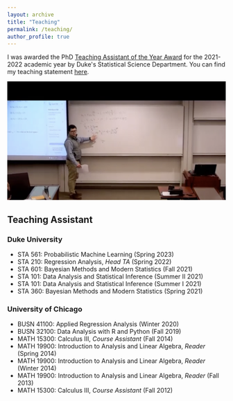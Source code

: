 ```yaml
---
layout: archive
title: "Teaching"
permalink: /teaching/
author_profile: true
---
```


I was awarded the PhD [Teaching Assistant of the Year Award](https://stat.duke.edu/past-recipients) for the 2021-2022 academic year by Duke's Statistical Science Department. You can find my teaching statement [here]().

![](/images/teaching3.png)                                
                                                                                                                                                     
## Teaching Assistant

### Duke University
* STA 561: Probabilistic Machine Learning (Spring 2023)
* STA 210: Regression Analysis, *Head TA* (Spring 2022)
* STA 601: Bayesian Methods and Modern Statistics (Fall 2021)
* STA 101: Data Analysis and Statistical Inference (Summer II 2021)
* STA 101: Data Analysis and Statistical Inference (Summer I 2021)
* STA 360: Bayesian Methods and Modern Statistics (Spring 2021)

### University of Chicago
* BUSN 41100: Applied Regression Analysis (Winter 2020)
* BUSN 32100: Data Analysis with R and Python (Fall 2019)
* MATH 15300: Calculus III, *Course Assistant* (Fall 2014)
* MATH 19900: Introduction to Analysis and Linear Algebra, *Reader* (Spring 2014)
* MATH 19900: Introduction to Analysis and Linear Algebra, *Reader* (Winter 2014)
* MATH 19900: Introduction to Analysis and Linear Algebra, *Reader* (Fall 2013)
* MATH 15300: Calculus III, *Course Assistant* (Fall 2012)

